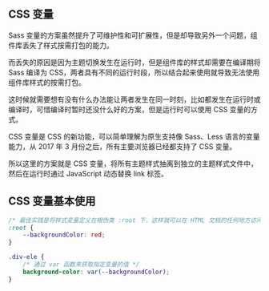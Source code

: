 ## CSS 变量

Sass 变量的方案虽然提升了可维护性和可扩展性，但是却导致另外一个问题，组件库丢失了样式按需打包的能力。

而丢失的原因是因为主题切换发生在运行时，但是组件库的样式却需要在编译期将 Sass 编译为 CSS，两者具有不同的运行时段，所以结合起来使用就导致无法使用组件库样式的按需打包。

这时候就需要想有没有什么办法能让两者发生在同一时刻，比如都发生在运行时或编译时，可惜编译时暂时还没什么好的方案，但是运行时可以使用 CSS 变量的方式。

CSS 变量是 CSS 的新功能，可以简单理解为原生支持像 Sass、Less 语言的变量能力，从 2017 年 3 月份之后，所有主要浏览器已经都支持了 CSS 变量。

所以这里的方案就是 CSS 变量，将所有主题样式抽离到独立的主题样式文件中，然后在运行时通过 JavaScript 动态替换 link 标签。

## CSS 变量基本使用

```css
/* 最佳实践是将样式变量定义在根伪类 :root 下，这样就可以在 HTML 文档的任何地方访问到定义的样式变量了，相当于全局作用域 */
:root {
	--backgroundColor: red;
}

.div-ele {
	/* 通过 var 函数来获取指定变量的值 */
	background-color: var(--backgroundColor);
}
```
